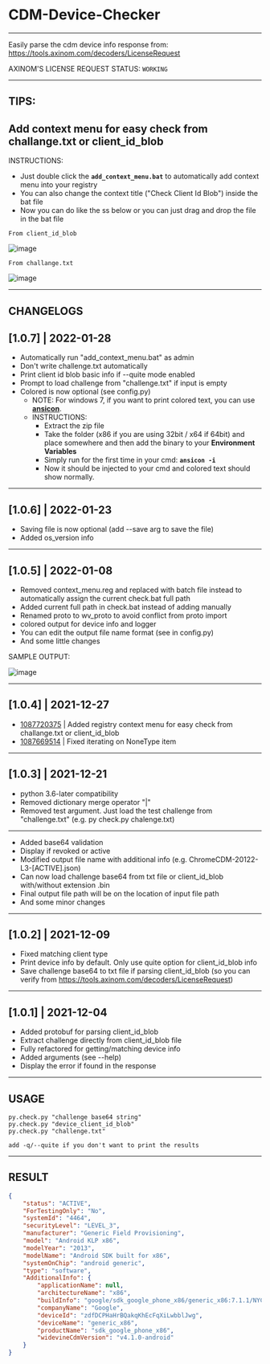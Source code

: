 # CDM-Device-Checker
---

Easily parse the cdm device info response from: https://tools.axinom.com/decoders/LicenseRequest  

AXINOM'S LICENSE REQUEST STATUS: `WORKING`

---
## **TIPS**:
## Add context menu for easy check from challange.txt or client_id_blob

INSTRUCTIONS:

- Just double click the **`add_context_menu.bat`** to automatically add context menu into your registry
- You can also change the context title ("Check Client Id Blob") inside the bat file
- Now you can do like the ss below or you can just drag and drop the file in the bat file

`From client_id_blob`

![image](https://user-images.githubusercontent.com/62680932/147465896-bd33c653-96a4-4220-af63-6e0750c6ec66.png)


`From challange.txt`

![image](https://user-images.githubusercontent.com/62680932/147467317-3adf2f40-78dc-4a82-9146-b642395308d0.png)

---

## **CHANGELOGS**

## [1.0.7] | 2022-01-28

- Automatically run "add_context_menu.bat" as admin
- Don't write challenge.txt automatically
- Print client id blob basic info if --quite mode enabled
- Prompt to load challenge from "challenge.txt" if input is empty
- Colored is now optional (see config.py)
    - NOTE: For windows 7, if you want to print colored text, you can use **[ansicon](https://github.com/adoxa/ansicon/releases)**.
    - INSTRUCTIONS:
        - Extract the zip file
        - Take the folder (x86 if you are using 32bit / x64 if 64bit) and place somewhere and then add the binary to your **Environment Variables**
        - Simply run for the first time in your cmd: **`ansicon -i`**
        - Now it should be injected to your cmd and colored text should show normally.

---

## [1.0.6] | 2022-01-23

- Saving file is now optional (add --save arg to save the file)
- Added os_version info

---

## [1.0.5] | 2022-01-08

- Removed context_menu.reg and replaced with batch file instead to automatically assign the current check.bat full path
- Added current full path in check.bat instead of adding manually
- Renamed proto to wv_proto to avoid conflict from proto import
- colored output for device info and logger
- You can edit the output file name format (see in config.py)
- And some little changes

SAMPLE OUTPUT:

![image](https://user-images.githubusercontent.com/62680932/148638846-c10c90d0-7251-4287-9ae2-6c886575f4a6.png)

---

## [1.0.4] | 2021-12-27

- [1087720375](https://github.com/zackmark29/CDM-Device-Checker/issues/2#issue-1087720375) |
Added registry context menu for easy check from challange.txt or client_id_blob
- [1087669514](https://github.com/zackmark29/CDM-Device-Checker/issues/1#issue-1087669514) |
Fixed iterating on NoneType item

---

## [1.0.3] | 2021-12-21

- python 3.6-later compatibility
- Removed dictionary merge operator "|"
- Removed test argument. Just load the test challenge from "challenge.txt" (e.g. py check.py chalenge.txt)

---

- Added base64 validation
- Display if revoked or active
- Modified output file name with additional info (e.g. ChromeCDM-20122-L3-[ACTIVE].json)
- Can now load challenge base64 from txt file or client_id_blob with/without extension .bin
- Final output file path will be on the location of input file path
- And some minor changes

---

## [1.0.2] | 2021-12-09

- Fixed matching client type
- Print device info by default. Only use quite option for client_id_blob info
- Save challenge base64 to txt file if parsing client_id_blob (so you can verify from https://tools.axinom.com/decoders/LicenseRequest)

---

## [1.0.1] | 2021-12-04

- Added protobuf for parsing client_id_blob
- Extract challenge directly from client_id_blob file
- Fully refactored for getting/matching device info
- Added arguments (see --help)
- Display the error if found in the response

---

## **USAGE**

```
py.check.py "challenge base64 string"
py.check.py "device_client_id_blob"
py.check.py "challenge.txt"

add -q/--quite if you don't want to print the results
```

---

## **RESULT**

```json
{
    "status": "ACTIVE",
    "ForTestingOnly": "No",
    "systemId": "4464",
    "securityLevel": "LEVEL_3",
    "manufacturer": "Generic Field Provisioning",
    "model": "Android KLP x86",
    "modelYear": "2013",
    "modelName": "Android SDK built for x86",
    "systemOnChip": "android generic",
    "type": "software",
    "AdditionalInfo": {
        "applicationName": null,
        "architectureName": "x86",
        "buildInfo": "google/sdk_google_phone_x86/generic_x86:7.1.1/NYC/5464897:userdebug/test-keys",
        "companyName": "Google",
        "deviceId": "zdfDCPHaHrBQakqKhEcFqXiLwbblJwg",
        "deviceName": "generic_x86",
        "productName": "sdk_google_phone_x86",
        "widevineCdmVersion": "v4.1.0-android"
    }
}
```
